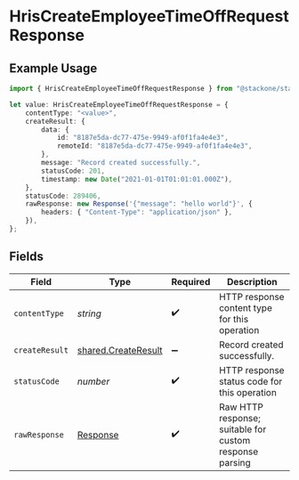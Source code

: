 # HrisCreateEmployeeTimeOffRequestResponse

## Example Usage

```typescript
import { HrisCreateEmployeeTimeOffRequestResponse } from "@stackone/stackone-client-ts/sdk/models/operations";

let value: HrisCreateEmployeeTimeOffRequestResponse = {
    contentType: "<value>",
    createResult: {
        data: {
            id: "8187e5da-dc77-475e-9949-af0f1fa4e4e3",
            remoteId: "8187e5da-dc77-475e-9949-af0f1fa4e4e3",
        },
        message: "Record created successfully.",
        statusCode: 201,
        timestamp: new Date("2021-01-01T01:01:01.000Z"),
    },
    statusCode: 289406,
    rawResponse: new Response('{"message": "hello world"}', {
        headers: { "Content-Type": "application/json" },
    }),
};
```

## Fields

| Field                                                                 | Type                                                                  | Required                                                              | Description                                                           |
| --------------------------------------------------------------------- | --------------------------------------------------------------------- | --------------------------------------------------------------------- | --------------------------------------------------------------------- |
| `contentType`                                                         | *string*                                                              | :heavy_check_mark:                                                    | HTTP response content type for this operation                         |
| `createResult`                                                        | [shared.CreateResult](../../../sdk/models/shared/createresult.md)     | :heavy_minus_sign:                                                    | Record created successfully.                                          |
| `statusCode`                                                          | *number*                                                              | :heavy_check_mark:                                                    | HTTP response status code for this operation                          |
| `rawResponse`                                                         | [Response](https://developer.mozilla.org/en-US/docs/Web/API/Response) | :heavy_check_mark:                                                    | Raw HTTP response; suitable for custom response parsing               |